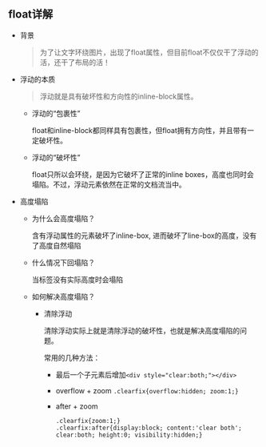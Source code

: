 ## float详解

* 背景
  
  > 为了让文字环绕图片，出现了float属性，但目前float不仅仅干了浮动的活，还干了布局的活！

* 浮动的本质
  
  > 浮动就是具有破坏性和方向性的inline-block属性。

  - 浮动的“包裹性”  
    
    float和inline-block都同样具有包裹性，但float拥有方向性，并且带有一定破坏性。

  - 浮动的“破坏性”  
  
    float只所以会环绕，是因为它破坏了正常的inline boxes，高度也同时会塌陷。不过，浮动元素依然在正常的文档流当中。  

    
* 高度塌陷

  - 为什么会高度塌陷？
  
    含有浮动属性的元素破坏了inline-box, 进而破坏了line-box的高度，没有了高度自然塌陷

  - 什么情况下回塌陷？
  
    当标签没有实际高度时会塌陷

  - 如何解决高度塌陷？
  
    + 清除浮动
      
      清除浮动实际上就是清除浮动的破坏性，也就是解决高度塌陷的问题。  
      
      常用的几种方法：  

        - 最后一个子元素后增加`<div style="clear:both;"></div>`  
        
        - overflow + zoom `.clearfix{overflow:hidden; zoom:1;}`  
        
        - after + zoom  
          ```
          .clearfix{zoom:1;}
          .clearfix:after{display:block; content:'clear both'; clear:both; height:0; visibility:hidden;}
          ```
          
